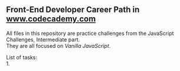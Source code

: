 ## Front-End Developer Career Path in www.codecademy.com

All files in this repository are practice challenges from the JavaScript Challenges, Intermediate part.  
They are all focused on _Vanilla JavaScript_.  

List of tasks:  
 1. 
